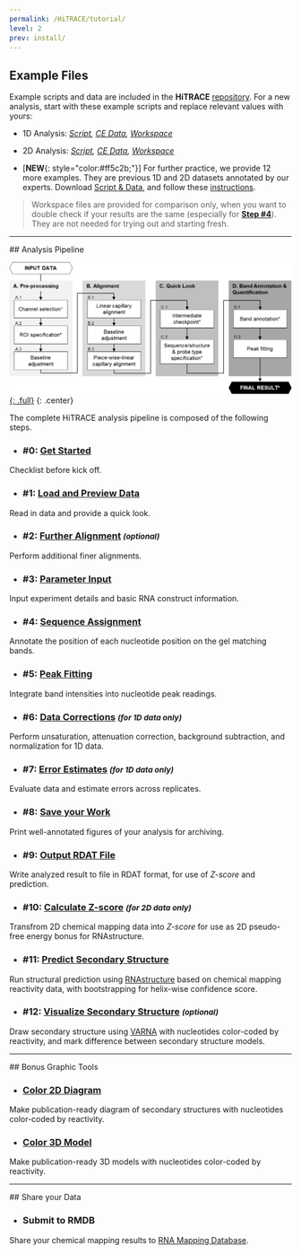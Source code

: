 ```yaml
---
permalink: /HiTRACE/tutorial/
level: 2
prev: install/
---
```


## Example Files
Example scripts and data are included in the **HiTRACE** [repository](https://github.com/hitrace/HiTRACE/). For a new analysis, start with these example scripts and replace relevant values with yours:

* 1D Analysis: _[Script](https://github.com/hitrace/HiTRACE/blob/master/Examples/example_pfl_1D.m), [CE Data](https://github.com/hitrace/HiTRACE/blob/master/Examples/data_pfl_1D.zip), [Workspace](https://github.com/hitrace/HiTRACE/blob/master/Examples/example_pfl_1D.mat)_

* 2D Analysis: _[Script](https://github.com/hitrace/HiTRACE/blob/master/Examples/example_pfl_2D.m), [CE Data](https://github.com/hitrace/HiTRACE/blob/master/Examples/data_pfl_2D.zip), [Workspace](https://github.com/hitrace/HiTRACE/blob/master/Examples/example_pfl_2D.mat)_

* [**NEW**{: style="color:#ff5c2b;"}] For further practice, we provide 12 more examples. They are previous 1D and 2D datasets annotated by our experts. Download [Script &amp; Data](https://rmdb.stanford.edu/site_data/HiTRACE_more_practice.zip), and follow these [instructions](practice/).

> Workspace files are provided for comparison only, when you want to double check if your results are the same (especially for [**Step #4**](step_4/)). They are not needed for trying out and starting fresh.

<hr/>
## Analysis Pipeline

[![HiTRACE.org Flow Chart](/repos/hitrace/res/flowchart.png "HiTRACE.org Flow Chart"){: .full}](http://hitrace.org/page/view/about)
{: .center}

The complete HiTRACE analysis pipeline is composed of the following steps.

* ### #0: [Get Started](step_0/)
Checklist before kick off.

* ### #1: [Load and Preview Data](step_1/)
Read in data and provide a quick look.

* ### #2: [Further Alignment](step_2/) <small>*(optional)*</small>
Perform additional finer alignments.

* ### #3: [Parameter Input](step_3/)
Input experiment details and basic RNA construct information.

* ### #4: [Sequence Assignment](step_4/)
Annotate the position of each nucleotide position on the gel matching bands.

* ### #5: [Peak Fitting](step_5/)
Integrate band intensities into nucleotide peak readings.

* ### #6: [Data Corrections](step_6/) <small>*(for 1D data only)*</small>
Perform unsaturation, attenuation correction, background subtraction, and normalization for 1D data.

* ### #7: [Error Estimates](step_7/) <small>*(for 1D data only)*</small>
Evaluate data and estimate errors across replicates.

* ### #8: [Save your Work](step_8/)
Print well-annotated figures of your analysis for archiving.

* ### #9: [Output RDAT File](step_9/)
Write analyzed result to file in RDAT format, for use of _Z-score_ and prediction.

* ### #10: [Calculate Z-score](step_10/) <small>*(for 2D data only)*</small>
Transfrom 2D chemical mapping data into _Z-score_ for use as 2D pseudo-free energy bonus for RNAstructure.

* ### #11: [Predict Secondary Structure](/Biers/rnastructure/)
Run structural prediction using [RNAstructure](http://rna.urmc.rochester.edu/RNAstructure.html) based on chemical mapping reactivity data, with bootstrapping for helix-wise confidence score.

* ### #12: [Visualize Secondary Structure](/Biers/varna/) <small>*(optional)*</small>
Draw secondary structure using [VARNA](http://varna.lri.fr/) with nucleotides color-coded by reactivity, and mark difference between secondary structure models.

<hr/>
## Bonus Graphic Tools

* ### [Color 2D Diagram](https://ribokit.github.io/RiboPaint/tutorial/)
Make publication-ready diagram of secondary structures with nucleotides color-coded by reactivity.

* ### [Color 3D Model](https://ribokit.github.io/RiboVis/tutorial/)
Make publication-ready 3D models with nucleotides color-coded by reactivity.

<hr/>
## Share your Data

* ### Submit to RMDB
Share your chemical mapping results to [RNA Mapping Database](https://rmdb.stanford.edu).
